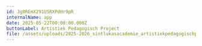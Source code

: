 ```yaml
---
id: Jg0REmX291USRXPdHr9pR
internalName: app
date: 2025-05-22T00:00:00.000Z
buttonLabel: Artistiek Pedagogisch Project
file: /assets/uploads/2025-2026_sintlukasacademie_artistiekpedagogischproject.pdf
---
```

